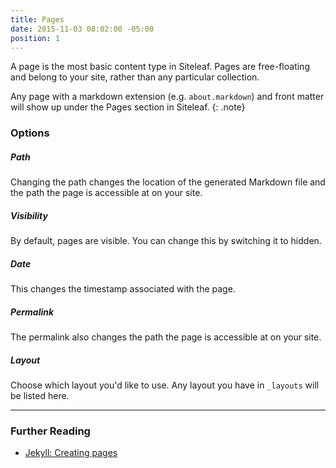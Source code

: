 ```yaml
---
title: Pages
date: 2015-11-03 08:02:00 -05:00
position: 1
---
```


A page is the most basic content type in Siteleaf. Pages are free-floating and belong to your site, rather than any particular collection.

Any page with a markdown extension (e.g. `about.markdown`) and front matter will show up under the Pages section in Siteleaf.
{: .note}

### Options

##### Path

Changing the path changes the location of the generated Markdown file and the path the page is accessible at on your site.

##### Visibility

By default, pages are visible. You can change this by switching it to hidden.

##### Date

This changes the timestamp associated with the page.

##### Permalink

The permalink also changes the path the page is accessible at on your site.

##### Layout

Choose which layout you'd like to use. Any layout you have in `_layouts` will be listed here.

---

### Further Reading

- [Jekyll: Creating pages](http://jekyllrb.com/docs/pages/)
